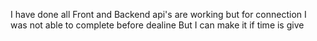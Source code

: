 I have done all Front and Backend api's are working but for connection I was not able to complete before dealine
But I can make it if time is give 
